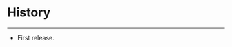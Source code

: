 History
=======

------------------------------------------------------------------------

- First release.
